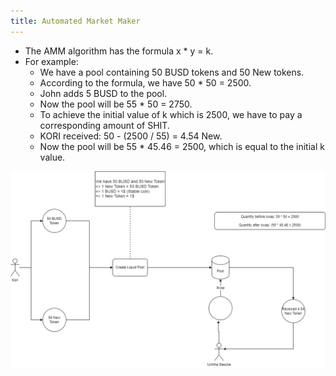 ```yaml
---
title: Automated Market Maker
---
```


- The AMM algorithm has the formula x \* y = k.
- For example:
  - We have a pool containing 50 BUSD tokens and 50 New tokens.
  - According to the formula, we have 50 \* 50 = 2500.
  - John adds 5 BUSD to the pool.
  - Now the pool will be 55 \* 50 = 2750.
  - To achieve the initial value of k which is 2500, we have to pay a corresponding amount of SHIT.
  - KORI received: 50 - (2500 / 55) = 4.54 New.
  - Now the pool will be 55 \* 45.46 = 2500, which is equal to the initial k value.

![Image](https://raw.githubusercontent.com/quankori/quankori.github.io/master/src/images/blockchain/2.PNG)
